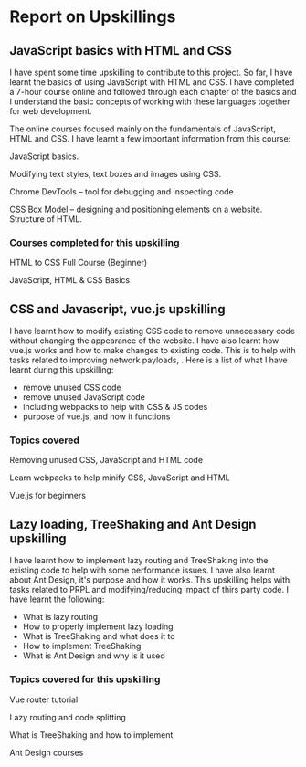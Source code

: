 ﻿# Report on Upskillings

## JavaScript basics with HTML and CSS

I have spent some time upskilling to contribute to this project. So far, I have learnt the basics of
using JavaScript with HTML and CSS. I have completed a 7-hour course online and followed through
each chapter of the basics and I understand the basic concepts of working with these languages
together for web development.

The online courses focused mainly on the fundamentals of JavaScript, HTML and CSS. I have learnt a
few important information from this course:

JavaScript basics.

Modifying text styles, text boxes and images using CSS.

Chrome DevTools – tool for debugging and inspecting code.

CSS Box Model – designing and positioning elements on a website. Structure of HTML.

### Courses completed for this upskilling

HTML to CSS Full Course (Beginner)

JavaScript, HTML & CSS Basics

## CSS and Javascript, vue.js upskilling

I have learnt how to modify existing CSS code to remove unnecessary code without changing the
appearance of the website. I have also learnt how vue.js works and how to make changes to existing
code. This is to help with tasks related to improving network payloads, . Here is a list of what I
have learnt during this upskilling:

- remove unused CSS code
- remove unused JavaScript code
- including webpacks to help with CSS & JS codes
- purpose of vue.js, and how it functions

### Topics covered

Removing unused CSS, JavaScript and HTML code

Learn webpacks to help minify CSS, JavaScript and HTML

Vue.js for beginners

## Lazy loading, TreeShaking and Ant Design upskilling

I have learnt how to implement lazy routing and TreeShaking into the existing code to help with some
performance issues. I have also learnt about Ant Design, it's purpose and how it works. This
upskilling helps with tasks related to PRPL and modifying/reducing impact of thirs party code. I
have learnt the following:

- What is lazy routing
- How to properly implement lazy loading
- What is TreeShaking and what does it to
- How to implement TreeShaking
- What is Ant Design and why is it used

### Topics covered for this upskilling

Vue router tutorial

Lazy routing and code splitting

What is TreeShaking and how to implement

Ant Design courses
